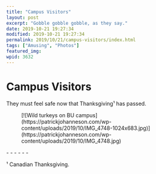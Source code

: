 ```yaml
---
title: "Campus Visitors"
layout: post
excerpt: "Gobble gobble gobble, as they say."
date: 2019-10-21 19:27:34
modified: 2019-10-21 19:27:34
permalink: 2019/10/21/campus-visitors/index.html
tags: ["Amusing", "Photos"]
featured_img: 
wpid: 3632
---
```


# Campus Visitors

They must feel safe now that Thanksgiving¹ has passed.

<figure class="wp-block-image is-resized">[![Wild turkeys on BU campus](https://patrickjohanneson.com/wp-content/uploads/2019/10/IMG_4748-1024x683.jpg)](https://patrickjohanneson.com/wp-content/uploads/2019/10/IMG_4748.jpg)</figure>- - - - - -

¹ Canadian Thanksgiving.